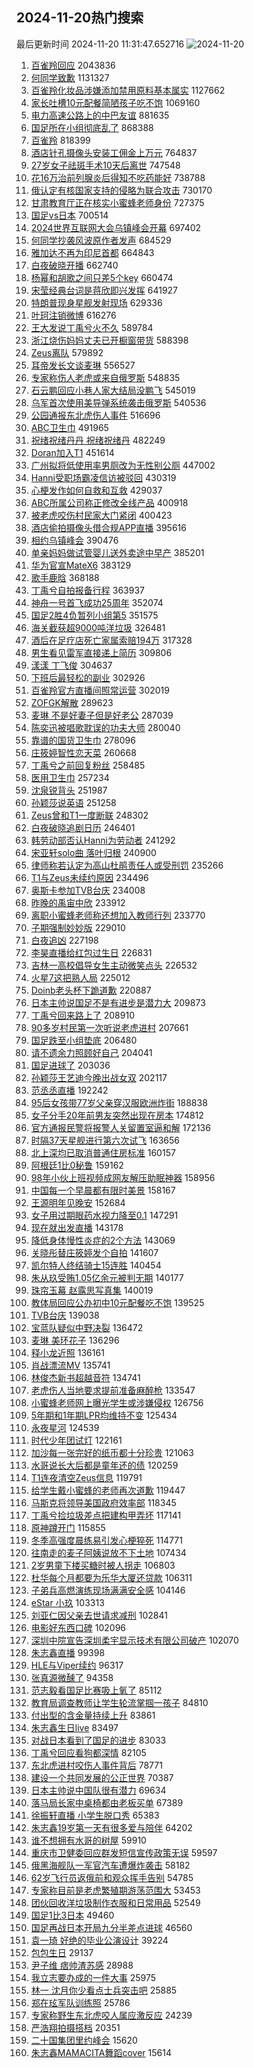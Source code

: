 ## 2024-11-20热门搜索 
最后更新时间 2024-11-20 11:31:47.652716 
![2024-11-20](https://imgs-storage.s3.us-east-005.backblazeb2.com/20241120/2024-11-20.png?versionId=4_z8fbbed132d73df8689c40f13_f10420be3087b31fd_d20241120_m033147_c005_v0501018_t0022_u01732073507610) 
1. [百雀羚回应](https://s.weibo.com/weibo?q=%23%E7%99%BE%E9%9B%80%E7%BE%9A%E5%9B%9E%E5%BA%94%23&t=31&band_rank=1&Refer=top) 2043836
1. [何同学致歉](https://s.weibo.com/weibo?q=%23%E4%BD%95%E5%90%8C%E5%AD%A6%E8%87%B4%E6%AD%89%23&t=31&band_rank=1&Refer=top) 1131327
1. [百雀羚化妆品涉嫌添加禁用原料基本属实](https://s.weibo.com/weibo?q=%23%E7%99%BE%E9%9B%80%E7%BE%9A%E5%8C%96%E5%A6%86%E5%93%81%E6%B6%89%E5%AB%8C%E6%B7%BB%E5%8A%A0%E7%A6%81%E7%94%A8%E5%8E%9F%E6%96%99%E5%9F%BA%E6%9C%AC%E5%B1%9E%E5%AE%9E%23&t=31&band_rank=46&Refer=top) 1127662
1. [家长吐槽10元配餐简陋孩子吃不饱](https://s.weibo.com/weibo?q=%23%E5%AE%B6%E9%95%BF%E5%90%90%E6%A7%BD10%E5%85%83%E9%85%8D%E9%A4%90%E7%AE%80%E9%99%8B%E5%AD%A9%E5%AD%90%E5%90%83%E4%B8%8D%E9%A5%B1%23&t=31&band_rank=2&Refer=top) 1069160
1. [电力高速公路上的中巴友谊](https://s.weibo.com/weibo?q=%23%E7%94%B5%E5%8A%9B%E9%AB%98%E9%80%9F%E5%85%AC%E8%B7%AF%E4%B8%8A%E7%9A%84%E4%B8%AD%E5%B7%B4%E5%8F%8B%E8%B0%8A%23&t=31&band_rank=3&Refer=top) 881635
1. [国足所在小组彻底乱了](https://s.weibo.com/weibo?q=%23%E5%9B%BD%E8%B6%B3%E6%89%80%E5%9C%A8%E5%B0%8F%E7%BB%84%E5%BD%BB%E5%BA%95%E4%B9%B1%E4%BA%86%23&t=31&band_rank=34&Refer=top) 868388
1. [百雀羚](https://s.weibo.com/weibo?q=%E7%99%BE%E9%9B%80%E7%BE%9A&t=31&band_rank=2&Refer=top) 818399
1. [酒店针孔摄像头安装工佣金上万元](https://s.weibo.com/weibo?q=%23%E9%85%92%E5%BA%97%E9%92%88%E5%AD%94%E6%91%84%E5%83%8F%E5%A4%B4%E5%AE%89%E8%A3%85%E5%B7%A5%E4%BD%A3%E9%87%91%E4%B8%8A%E4%B8%87%E5%85%83%23&t=31&band_rank=9&Refer=top) 764837
1. [27岁女子祛斑手术10天后离世](https://s.weibo.com/weibo?q=%2327%E5%B2%81%E5%A5%B3%E5%AD%90%E7%A5%9B%E6%96%91%E6%89%8B%E6%9C%AF10%E5%A4%A9%E5%90%8E%E7%A6%BB%E4%B8%96%23&t=31&band_rank=4&Refer=top) 747548
1. [花16万治前列腺炎后得知不吃药能好](https://s.weibo.com/weibo?q=%23%E8%8A%B116%E4%B8%87%E6%B2%BB%E5%89%8D%E5%88%97%E8%85%BA%E7%82%8E%E5%90%8E%E5%BE%97%E7%9F%A5%E4%B8%8D%E5%90%83%E8%8D%AF%E8%83%BD%E5%A5%BD%23&t=31&band_rank=4&Refer=top) 738788
1. [俄认定有核国家支持的侵略为联合攻击](https://s.weibo.com/weibo?q=%23%E4%BF%84%E8%AE%A4%E5%AE%9A%E6%9C%89%E6%A0%B8%E5%9B%BD%E5%AE%B6%E6%94%AF%E6%8C%81%E7%9A%84%E4%BE%B5%E7%95%A5%E4%B8%BA%E8%81%94%E5%90%88%E6%94%BB%E5%87%BB%23&t=31&band_rank=5&Refer=top) 730170
1. [甘肃教育厅正在核实小蜜蜂老师身份](https://s.weibo.com/weibo?q=%23%E7%94%98%E8%82%83%E6%95%99%E8%82%B2%E5%8E%85%E6%AD%A3%E5%9C%A8%E6%A0%B8%E5%AE%9E%E5%B0%8F%E8%9C%9C%E8%9C%82%E8%80%81%E5%B8%88%E8%BA%AB%E4%BB%BD%23&t=31&band_rank=6&Refer=top) 727375
1. [国足vs日本](https://s.weibo.com/weibo?q=%23%E5%9B%BD%E8%B6%B3vs%E6%97%A5%E6%9C%AC%23&t=31&band_rank=5&Refer=top) 700514
1. [2024世界互联网大会乌镇峰会开幕](https://s.weibo.com/weibo?q=%232024%E4%B8%96%E7%95%8C%E4%BA%92%E8%81%94%E7%BD%91%E5%A4%A7%E4%BC%9A%E4%B9%8C%E9%95%87%E5%B3%B0%E4%BC%9A%E5%BC%80%E5%B9%95%23&t=31&band_rank=3&Refer=top) 697402
1. [何同学抄袭风波原作者发声](https://s.weibo.com/weibo?q=%23%E4%BD%95%E5%90%8C%E5%AD%A6%E6%8A%84%E8%A2%AD%E9%A3%8E%E6%B3%A2%E5%8E%9F%E4%BD%9C%E8%80%85%E5%8F%91%E5%A3%B0%23&t=31&band_rank=18&Refer=top) 684529
1. [雅加达不再为印尼首都](https://s.weibo.com/weibo?q=%23%E9%9B%85%E5%8A%A0%E8%BE%BE%E4%B8%8D%E5%86%8D%E4%B8%BA%E5%8D%B0%E5%B0%BC%E9%A6%96%E9%83%BD%23&t=31&band_rank=7&Refer=top) 664843
1. [白夜破晓开播](https://s.weibo.com/weibo?q=%23%E7%99%BD%E5%A4%9C%E7%A0%B4%E6%99%93%E5%BC%80%E6%92%AD%23&t=31&band_rank=8&Refer=top) 662740
1. [杨幂和胡歌之间只差5个key](https://s.weibo.com/weibo?q=%23%E6%9D%A8%E5%B9%82%E5%92%8C%E8%83%A1%E6%AD%8C%E4%B9%8B%E9%97%B4%E5%8F%AA%E5%B7%AE5%E4%B8%AAkey%23&t=31&band_rank=5&Refer=top) 660474
1. [宋莹经典台词是蒋欣即兴发挥](https://s.weibo.com/weibo?q=%23%E5%AE%8B%E8%8E%B9%E7%BB%8F%E5%85%B8%E5%8F%B0%E8%AF%8D%E6%98%AF%E8%92%8B%E6%AC%A3%E5%8D%B3%E5%85%B4%E5%8F%91%E6%8C%A5%23&t=31&band_rank=7&Refer=top) 641927
1. [特朗普现身星舰发射现场](https://s.weibo.com/weibo?q=%23%E7%89%B9%E6%9C%97%E6%99%AE%E7%8E%B0%E8%BA%AB%E6%98%9F%E8%88%B0%E5%8F%91%E5%B0%84%E7%8E%B0%E5%9C%BA%23&t=31&band_rank=10&Refer=top) 629336
1. [叶珂注销微博](https://s.weibo.com/weibo?q=%E5%8F%B6%E7%8F%82%E6%B3%A8%E9%94%80%E5%BE%AE%E5%8D%9A&t=31&band_rank=11&Refer=top) 616276
1. [王大发说丁禹兮火不久](https://s.weibo.com/weibo?q=%23%E7%8E%8B%E5%A4%A7%E5%8F%91%E8%AF%B4%E4%B8%81%E7%A6%B9%E5%85%AE%E7%81%AB%E4%B8%8D%E4%B9%85%23&t=31&band_rank=12&Refer=top) 589784
1. [浙江烧伤妈妈丈夫已开橱窗带货](https://s.weibo.com/weibo?q=%23%E6%B5%99%E6%B1%9F%E7%83%A7%E4%BC%A4%E5%A6%88%E5%A6%88%E4%B8%88%E5%A4%AB%E5%B7%B2%E5%BC%80%E6%A9%B1%E7%AA%97%E5%B8%A6%E8%B4%A7%23&t=31&band_rank=13&Refer=top) 588398
1. [Zeus离队](https://s.weibo.com/weibo?q=Zeus%E7%A6%BB%E9%98%9F&t=31&band_rank=6&Refer=top) 579892
1. [耳帝发长文谈麦琳](https://s.weibo.com/weibo?q=%23%E8%80%B3%E5%B8%9D%E5%8F%91%E9%95%BF%E6%96%87%E8%B0%88%E9%BA%A6%E7%90%B3%23&t=31&band_rank=4&Refer=top) 556527
1. [专家称伤人老虎或来自俄罗斯](https://s.weibo.com/weibo?q=%23%E4%B8%93%E5%AE%B6%E7%A7%B0%E4%BC%A4%E4%BA%BA%E8%80%81%E8%99%8E%E6%88%96%E6%9D%A5%E8%87%AA%E4%BF%84%E7%BD%97%E6%96%AF%23&t=31&band_rank=14&Refer=top) 548835
1. [石云鹏回应小巷人家大结局没鹏飞](https://s.weibo.com/weibo?q=%23%E7%9F%B3%E4%BA%91%E9%B9%8F%E5%9B%9E%E5%BA%94%E5%B0%8F%E5%B7%B7%E4%BA%BA%E5%AE%B6%E5%A4%A7%E7%BB%93%E5%B1%80%E6%B2%A1%E9%B9%8F%E9%A3%9E%23&t=31&band_rank=8&Refer=top) 545019
1. [乌军首次使用美导弹系统袭击俄罗斯](https://s.weibo.com/weibo?q=%23%E4%B9%8C%E5%86%9B%E9%A6%96%E6%AC%A1%E4%BD%BF%E7%94%A8%E7%BE%8E%E5%AF%BC%E5%BC%B9%E7%B3%BB%E7%BB%9F%E8%A2%AD%E5%87%BB%E4%BF%84%E7%BD%97%E6%96%AF%23&t=31&band_rank=9&Refer=top) 540536
1. [公园通报东北虎伤人事件](https://s.weibo.com/weibo?q=%23%E5%85%AC%E5%9B%AD%E9%80%9A%E6%8A%A5%E4%B8%9C%E5%8C%97%E8%99%8E%E4%BC%A4%E4%BA%BA%E4%BA%8B%E4%BB%B6%23&t=31&band_rank=10&Refer=top) 516696
1. [ABC卫生巾](https://s.weibo.com/weibo?q=ABC%E5%8D%AB%E7%94%9F%E5%B7%BE&t=31&band_rank=11&Refer=top) 491965
1. [祝绪祝绪丹丹 祝绪祝绪丹](https://s.weibo.com/weibo?q=%E7%A5%9D%E7%BB%AA%E7%A5%9D%E7%BB%AA%E4%B8%B9%E4%B8%B9%20%E7%A5%9D%E7%BB%AA%E7%A5%9D%E7%BB%AA%E4%B8%B9&t=31&band_rank=12&Refer=top) 482249
1. [Doran加入T1](https://s.weibo.com/weibo?q=%23Doran%E5%8A%A0%E5%85%A5T1%23&t=31&band_rank=13&Refer=top) 451614
1. [广州拟将低使用率男厕改为无性别公厕](https://s.weibo.com/weibo?q=%23%E5%B9%BF%E5%B7%9E%E6%8B%9F%E5%B0%86%E4%BD%8E%E4%BD%BF%E7%94%A8%E7%8E%87%E7%94%B7%E5%8E%95%E6%94%B9%E4%B8%BA%E6%97%A0%E6%80%A7%E5%88%AB%E5%85%AC%E5%8E%95%23&t=31&band_rank=31&Refer=top) 447002
1. [Hanni受职场霸凌信访被驳回](https://s.weibo.com/weibo?q=%23Hanni%E5%8F%97%E8%81%8C%E5%9C%BA%E9%9C%B8%E5%87%8C%E4%BF%A1%E8%AE%BF%E8%A2%AB%E9%A9%B3%E5%9B%9E%23&t=31&band_rank=25&Refer=top) 430319
1. [心梗发作如何自救和互救](https://s.weibo.com/weibo?q=%23%E5%BF%83%E6%A2%97%E5%8F%91%E4%BD%9C%E5%A6%82%E4%BD%95%E8%87%AA%E6%95%91%E5%92%8C%E4%BA%92%E6%95%91%23&t=31&band_rank=27&Refer=top) 429037
1. [ABC所属公司称正修改全线产品](https://s.weibo.com/weibo?q=%23ABC%E6%89%80%E5%B1%9E%E5%85%AC%E5%8F%B8%E7%A7%B0%E6%AD%A3%E4%BF%AE%E6%94%B9%E5%85%A8%E7%BA%BF%E4%BA%A7%E5%93%81%23&t=31&band_rank=4&Refer=top) 400918
1. [被老虎咬伤村民家大门紧闭](https://s.weibo.com/weibo?q=%23%E8%A2%AB%E8%80%81%E8%99%8E%E5%92%AC%E4%BC%A4%E6%9D%91%E6%B0%91%E5%AE%B6%E5%A4%A7%E9%97%A8%E7%B4%A7%E9%97%AD%23&t=31&band_rank=10&Refer=top) 400423
1. [酒店偷拍摄像头借合规APP直播](https://s.weibo.com/weibo?q=%23%E9%85%92%E5%BA%97%E5%81%B7%E6%8B%8D%E6%91%84%E5%83%8F%E5%A4%B4%E5%80%9F%E5%90%88%E8%A7%84APP%E7%9B%B4%E6%92%AD%23&t=31&band_rank=8&Refer=top) 395616
1. [相约乌镇峰会](https://s.weibo.com/weibo?q=%23%E7%9B%B8%E7%BA%A6%E4%B9%8C%E9%95%87%E5%B3%B0%E4%BC%9A%23&t=31&band_rank=9&Refer=top) 390476
1. [单亲妈妈做试管婴儿送外卖途中早产](https://s.weibo.com/weibo?q=%23%E5%8D%95%E4%BA%B2%E5%A6%88%E5%A6%88%E5%81%9A%E8%AF%95%E7%AE%A1%E5%A9%B4%E5%84%BF%E9%80%81%E5%A4%96%E5%8D%96%E9%80%94%E4%B8%AD%E6%97%A9%E4%BA%A7%23&t=31&band_rank=11&Refer=top) 385201
1. [华为官宣MateX6](https://s.weibo.com/weibo?q=%23%E5%8D%8E%E4%B8%BA%E5%AE%98%E5%AE%A3MateX6%23&t=31&band_rank=38&Refer=top) 383129
1. [歌手鹿晗](https://s.weibo.com/weibo?q=%23%E6%AD%8C%E6%89%8B%E9%B9%BF%E6%99%97%23&t=31&band_rank=14&Refer=top) 368188
1. [丁禹兮自拍报备行程](https://s.weibo.com/weibo?q=%23%E4%B8%81%E7%A6%B9%E5%85%AE%E8%87%AA%E6%8B%8D%E6%8A%A5%E5%A4%87%E8%A1%8C%E7%A8%8B%23&t=31&band_rank=15&Refer=top) 363937
1. [神舟一号首飞成功25周年](https://s.weibo.com/weibo?q=%23%E7%A5%9E%E8%88%9F%E4%B8%80%E5%8F%B7%E9%A6%96%E9%A3%9E%E6%88%90%E5%8A%9F25%E5%91%A8%E5%B9%B4%23&t=31&band_rank=17&Refer=top) 352074
1. [国足2胜4负暂列小组第5](https://s.weibo.com/weibo?q=%23%E5%9B%BD%E8%B6%B32%E8%83%9C4%E8%B4%9F%E6%9A%82%E5%88%97%E5%B0%8F%E7%BB%84%E7%AC%AC5%23&t=31&band_rank=16&Refer=top) 351575
1. [海关截获超9000吨洋垃圾](https://s.weibo.com/weibo?q=%23%E6%B5%B7%E5%85%B3%E6%88%AA%E8%8E%B7%E8%B6%859000%E5%90%A8%E6%B4%8B%E5%9E%83%E5%9C%BE%23&t=31&band_rank=10&Refer=top) 326481
1. [酒后在足疗店死亡家属索赔194万](https://s.weibo.com/weibo?q=%23%E9%85%92%E5%90%8E%E5%9C%A8%E8%B6%B3%E7%96%97%E5%BA%97%E6%AD%BB%E4%BA%A1%E5%AE%B6%E5%B1%9E%E7%B4%A2%E8%B5%94194%E4%B8%87%23&t=31&band_rank=17&Refer=top) 317328
1. [男生看见雷军直接递上简历](https://s.weibo.com/weibo?q=%23%E7%94%B7%E7%94%9F%E7%9C%8B%E8%A7%81%E9%9B%B7%E5%86%9B%E7%9B%B4%E6%8E%A5%E9%80%92%E4%B8%8A%E7%AE%80%E5%8E%86%23&t=31&band_rank=21&Refer=top) 309806
1. [漾漾 丁飞俊](https://s.weibo.com/weibo?q=%E6%BC%BE%E6%BC%BE%20%E4%B8%81%E9%A3%9E%E4%BF%8A&t=31&band_rank=22&Refer=top) 304637
1. [下班后最轻松的副业](https://s.weibo.com/weibo?q=%E4%B8%8B%E7%8F%AD%E5%90%8E%E6%9C%80%E8%BD%BB%E6%9D%BE%E7%9A%84%E5%89%AF%E4%B8%9A&t=31&band_rank=23&Refer=top) 302926
1. [百雀羚官方直播间照常运营](https://s.weibo.com/weibo?q=%23%E7%99%BE%E9%9B%80%E7%BE%9A%E5%AE%98%E6%96%B9%E7%9B%B4%E6%92%AD%E9%97%B4%E7%85%A7%E5%B8%B8%E8%BF%90%E8%90%A5%23&t=31&band_rank=15&Refer=top) 302019
1. [ZOFGK解散](https://s.weibo.com/weibo?q=%23ZOFGK%E8%A7%A3%E6%95%A3%23&t=31&band_rank=18&Refer=top) 289623
1. [麦琳 不是好妻子但是好老公](https://s.weibo.com/weibo?q=%E9%BA%A6%E7%90%B3%20%E4%B8%8D%E6%98%AF%E5%A5%BD%E5%A6%BB%E5%AD%90%E4%BD%86%E6%98%AF%E5%A5%BD%E8%80%81%E5%85%AC&t=31&band_rank=19&Refer=top) 287039
1. [陈奕迅被唱歌耽误的功夫大师](https://s.weibo.com/weibo?q=%E9%99%88%E5%A5%95%E8%BF%85%E8%A2%AB%E5%94%B1%E6%AD%8C%E8%80%BD%E8%AF%AF%E7%9A%84%E5%8A%9F%E5%A4%AB%E5%A4%A7%E5%B8%88&t=31&band_rank=20&Refer=top) 280040
1. [靠谱的国货卫生巾](https://s.weibo.com/weibo?q=%E9%9D%A0%E8%B0%B1%E7%9A%84%E5%9B%BD%E8%B4%A7%E5%8D%AB%E7%94%9F%E5%B7%BE&t=31&band_rank=21&Refer=top) 278096
1. [庄筱婷智性恋天菜](https://s.weibo.com/weibo?q=%23%E5%BA%84%E7%AD%B1%E5%A9%B7%E6%99%BA%E6%80%A7%E6%81%8B%E5%A4%A9%E8%8F%9C%23&t=31&band_rank=19&Refer=top) 260668
1. [丁禹兮之前回复粉丝](https://s.weibo.com/weibo?q=%23%E4%B8%81%E7%A6%B9%E5%85%AE%E4%B9%8B%E5%89%8D%E5%9B%9E%E5%A4%8D%E7%B2%89%E4%B8%9D%23&t=31&band_rank=20&Refer=top) 258485
1. [医用卫生巾](https://s.weibo.com/weibo?q=%E5%8C%BB%E7%94%A8%E5%8D%AB%E7%94%9F%E5%B7%BE&t=31&band_rank=22&Refer=top) 257234
1. [沈泉锐背头](https://s.weibo.com/weibo?q=%23%E6%B2%88%E6%B3%89%E9%94%90%E8%83%8C%E5%A4%B4%23&t=31&band_rank=19&Refer=top) 251987
1. [孙颖莎说英语](https://s.weibo.com/weibo?q=%E5%AD%99%E9%A2%96%E8%8E%8E%E8%AF%B4%E8%8B%B1%E8%AF%AD&t=31&band_rank=20&Refer=top) 251258
1. [Zeus曾和T1一度断联](https://s.weibo.com/weibo?q=%23Zeus%E6%9B%BE%E5%92%8CT1%E4%B8%80%E5%BA%A6%E6%96%AD%E8%81%94%23&t=31&band_rank=25&Refer=top) 248302
1. [白夜破晓追剧日历](https://s.weibo.com/weibo?q=%23%E7%99%BD%E5%A4%9C%E7%A0%B4%E6%99%93%E8%BF%BD%E5%89%A7%E6%97%A5%E5%8E%86%23&t=31&band_rank=27&Refer=top) 246401
1. [韩劳动部否认Hanni为劳动者](https://s.weibo.com/weibo?q=%23%E9%9F%A9%E5%8A%B3%E5%8A%A8%E9%83%A8%E5%90%A6%E8%AE%A4Hanni%E4%B8%BA%E5%8A%B3%E5%8A%A8%E8%80%85%23&t=31&band_rank=29&Refer=top) 241292
1. [宋亚轩solo曲 落叶归根](https://s.weibo.com/weibo?q=%E5%AE%8B%E4%BA%9A%E8%BD%A9solo%E6%9B%B2%20%E8%90%BD%E5%8F%B6%E5%BD%92%E6%A0%B9&t=31&band_rank=30&Refer=top) 240900
1. [律师称若认定为高山杜鹃责任人或受刑罚](https://s.weibo.com/weibo?q=%23%E5%BE%8B%E5%B8%88%E7%A7%B0%E8%8B%A5%E8%AE%A4%E5%AE%9A%E4%B8%BA%E9%AB%98%E5%B1%B1%E6%9D%9C%E9%B9%83%E8%B4%A3%E4%BB%BB%E4%BA%BA%E6%88%96%E5%8F%97%E5%88%91%E7%BD%9A%23&t=31&band_rank=10&Refer=top) 235266
1. [T1与Zeus未续约原因](https://s.weibo.com/weibo?q=%23T1%E4%B8%8EZeus%E6%9C%AA%E7%BB%AD%E7%BA%A6%E5%8E%9F%E5%9B%A0%23&t=31&band_rank=28&Refer=top) 234496
1. [奥斯卡参加TVB台庆](https://s.weibo.com/weibo?q=%23%E5%A5%A5%E6%96%AF%E5%8D%A1%E5%8F%82%E5%8A%A0TVB%E5%8F%B0%E5%BA%86%23&t=31&band_rank=9&Refer=top) 234008
1. [昨晚的禹宙中欣](https://s.weibo.com/weibo?q=%23%E6%98%A8%E6%99%9A%E7%9A%84%E7%A6%B9%E5%AE%99%E4%B8%AD%E6%AC%A3%23&t=31&band_rank=26&Refer=top) 233912
1. [离职小蜜蜂老师称还想加入教师行列](https://s.weibo.com/weibo?q=%23%E7%A6%BB%E8%81%8C%E5%B0%8F%E8%9C%9C%E8%9C%82%E8%80%81%E5%B8%88%E7%A7%B0%E8%BF%98%E6%83%B3%E5%8A%A0%E5%85%A5%E6%95%99%E5%B8%88%E8%A1%8C%E5%88%97%23&t=31&band_rank=32&Refer=top) 233770
1. [子期强制妙妙版](https://s.weibo.com/weibo?q=%23%E5%AD%90%E6%9C%9F%E5%BC%BA%E5%88%B6%E5%A6%99%E5%A6%99%E7%89%88%23&t=31&band_rank=29&Refer=top) 229010
1. [白夜追凶](https://s.weibo.com/weibo?q=%E7%99%BD%E5%A4%9C%E8%BF%BD%E5%87%B6&t=31&band_rank=30&Refer=top) 227198
1. [李昊直播给红包过生日](https://s.weibo.com/weibo?q=%23%E6%9D%8E%E6%98%8A%E7%9B%B4%E6%92%AD%E7%BB%99%E7%BA%A2%E5%8C%85%E8%BF%87%E7%94%9F%E6%97%A5%23&t=31&band_rank=31&Refer=top) 226831
1. [吉林一高校倡导女生主动微笑点头](https://s.weibo.com/weibo?q=%23%E5%90%89%E6%9E%97%E4%B8%80%E9%AB%98%E6%A0%A1%E5%80%A1%E5%AF%BC%E5%A5%B3%E7%94%9F%E4%B8%BB%E5%8A%A8%E5%BE%AE%E7%AC%91%E7%82%B9%E5%A4%B4%23&t=31&band_rank=32&Refer=top) 226532
1. [火星7这把熟人局](https://s.weibo.com/weibo?q=%23%E7%81%AB%E6%98%9F7%E8%BF%99%E6%8A%8A%E7%86%9F%E4%BA%BA%E5%B1%80%23&t=31&band_rank=28&Refer=top) 225012
1. [Doinb老头杯下跪道歉](https://s.weibo.com/weibo?q=%23Doinb%E8%80%81%E5%A4%B4%E6%9D%AF%E4%B8%8B%E8%B7%AA%E9%81%93%E6%AD%89%23&t=31&band_rank=31&Refer=top) 220887
1. [日本主帅说国足不是有进步是潜力大](https://s.weibo.com/weibo?q=%23%E6%97%A5%E6%9C%AC%E4%B8%BB%E5%B8%85%E8%AF%B4%E5%9B%BD%E8%B6%B3%E4%B8%8D%E6%98%AF%E6%9C%89%E8%BF%9B%E6%AD%A5%E6%98%AF%E6%BD%9C%E5%8A%9B%E5%A4%A7%23&t=31&band_rank=36&Refer=top) 209873
1. [丁禹兮回来路上了](https://s.weibo.com/weibo?q=%23%E4%B8%81%E7%A6%B9%E5%85%AE%E5%9B%9E%E6%9D%A5%E8%B7%AF%E4%B8%8A%E4%BA%86%23&t=31&band_rank=23&Refer=top) 208910
1. [90多岁村民第一次听说老虎进村](https://s.weibo.com/weibo?q=%2390%E5%A4%9A%E5%B2%81%E6%9D%91%E6%B0%91%E7%AC%AC%E4%B8%80%E6%AC%A1%E5%90%AC%E8%AF%B4%E8%80%81%E8%99%8E%E8%BF%9B%E6%9D%91%23&t=31&band_rank=37&Refer=top) 207661
1. [国足跌至小组垫底](https://s.weibo.com/weibo?q=%23%E5%9B%BD%E8%B6%B3%E8%B7%8C%E8%87%B3%E5%B0%8F%E7%BB%84%E5%9E%AB%E5%BA%95%23&t=31&band_rank=33&Refer=top) 206480
1. [请不遗余力照顾好自己](https://s.weibo.com/weibo?q=%23%E8%AF%B7%E4%B8%8D%E9%81%97%E4%BD%99%E5%8A%9B%E7%85%A7%E9%A1%BE%E5%A5%BD%E8%87%AA%E5%B7%B1%23&t=31&band_rank=31&Refer=top) 204041
1. [国足进球了](https://s.weibo.com/weibo?q=%E5%9B%BD%E8%B6%B3%E8%BF%9B%E7%90%83%E4%BA%86&t=31&band_rank=24&Refer=top) 203036
1. [孙颖莎王艺迪今晚出战女双](https://s.weibo.com/weibo?q=%23%E5%AD%99%E9%A2%96%E8%8E%8E%E7%8E%8B%E8%89%BA%E8%BF%AA%E4%BB%8A%E6%99%9A%E5%87%BA%E6%88%98%E5%A5%B3%E5%8F%8C%23&t=31&band_rank=37&Refer=top) 202117
1. [范丞丞直播](https://s.weibo.com/weibo?q=%E8%8C%83%E4%B8%9E%E4%B8%9E%E7%9B%B4%E6%92%AD&t=31&band_rank=34&Refer=top) 192242
1. [95后女孩带77岁父亲穿汉服欧洲炸街](https://s.weibo.com/weibo?q=%2395%E5%90%8E%E5%A5%B3%E5%AD%A9%E5%B8%A677%E5%B2%81%E7%88%B6%E4%BA%B2%E7%A9%BF%E6%B1%89%E6%9C%8D%E6%AC%A7%E6%B4%B2%E7%82%B8%E8%A1%97%23&t=31&band_rank=38&Refer=top) 188838
1. [女子分手20年前男友突然出现在房本](https://s.weibo.com/weibo?q=%23%E5%A5%B3%E5%AD%90%E5%88%86%E6%89%8B20%E5%B9%B4%E5%89%8D%E7%94%B7%E5%8F%8B%E7%AA%81%E7%84%B6%E5%87%BA%E7%8E%B0%E5%9C%A8%E6%88%BF%E6%9C%AC%23&t=31&band_rank=37&Refer=top) 174812
1. [官方通报民警将报警人关留置室逼和解](https://s.weibo.com/weibo?q=%23%E5%AE%98%E6%96%B9%E9%80%9A%E6%8A%A5%E6%B0%91%E8%AD%A6%E5%B0%86%E6%8A%A5%E8%AD%A6%E4%BA%BA%E5%85%B3%E7%95%99%E7%BD%AE%E5%AE%A4%E9%80%BC%E5%92%8C%E8%A7%A3%23&t=31&band_rank=40&Refer=top) 172136
1. [时隔37天星舰进行第六次试飞](https://s.weibo.com/weibo?q=%23%E6%97%B6%E9%9A%9437%E5%A4%A9%E6%98%9F%E8%88%B0%E8%BF%9B%E8%A1%8C%E7%AC%AC%E5%85%AD%E6%AC%A1%E8%AF%95%E9%A3%9E%23&t=31&band_rank=15&Refer=top) 163656
1. [北上深均已取消普通住房标准](https://s.weibo.com/weibo?q=%23%E5%8C%97%E4%B8%8A%E6%B7%B1%E5%9D%87%E5%B7%B2%E5%8F%96%E6%B6%88%E6%99%AE%E9%80%9A%E4%BD%8F%E6%88%BF%E6%A0%87%E5%87%86%23&t=31&band_rank=25&Refer=top) 160157
1. [阿根廷1比0秘鲁](https://s.weibo.com/weibo?q=%23%E9%98%BF%E6%A0%B9%E5%BB%B71%E6%AF%940%E7%A7%98%E9%B2%81%23&t=31&band_rank=40&Refer=top) 159162
1. [98年小伙上班视频成网友解压助眠神器](https://s.weibo.com/weibo?q=%2398%E5%B9%B4%E5%B0%8F%E4%BC%99%E4%B8%8A%E7%8F%AD%E8%A7%86%E9%A2%91%E6%88%90%E7%BD%91%E5%8F%8B%E8%A7%A3%E5%8E%8B%E5%8A%A9%E7%9C%A0%E7%A5%9E%E5%99%A8%23&t=31&band_rank=41&Refer=top) 158956
1. [中国每一个早晨都有限时美景](https://s.weibo.com/weibo?q=%23%E4%B8%AD%E5%9B%BD%E6%AF%8F%E4%B8%80%E4%B8%AA%E6%97%A9%E6%99%A8%E9%83%BD%E6%9C%89%E9%99%90%E6%97%B6%E7%BE%8E%E6%99%AF%23&t=31&band_rank=40&Refer=top) 158167
1. [王源明年见晚安](https://s.weibo.com/weibo?q=%23%E7%8E%8B%E6%BA%90%E6%98%8E%E5%B9%B4%E8%A7%81%E6%99%9A%E5%AE%89%23&t=31&band_rank=20&Refer=top) 152684
1. [女子用过期眼药水视力降至0.1](https://s.weibo.com/weibo?q=%23%E5%A5%B3%E5%AD%90%E7%94%A8%E8%BF%87%E6%9C%9F%E7%9C%BC%E8%8D%AF%E6%B0%B4%E8%A7%86%E5%8A%9B%E9%99%8D%E8%87%B30.1%23&t=31&band_rank=35&Refer=top) 147291
1. [现在就出发直播](https://s.weibo.com/weibo?q=%E7%8E%B0%E5%9C%A8%E5%B0%B1%E5%87%BA%E5%8F%91%E7%9B%B4%E6%92%AD&t=31&band_rank=26&Refer=top) 143178
1. [降低身体慢性炎症的2个方法](https://s.weibo.com/weibo?q=%23%E9%99%8D%E4%BD%8E%E8%BA%AB%E4%BD%93%E6%85%A2%E6%80%A7%E7%82%8E%E7%97%87%E7%9A%842%E4%B8%AA%E6%96%B9%E6%B3%95%23&t=31&band_rank=27&Refer=top) 143069
1. [关晓彤替庄筱婷发个自拍](https://s.weibo.com/weibo?q=%23%E5%85%B3%E6%99%93%E5%BD%A4%E6%9B%BF%E5%BA%84%E7%AD%B1%E5%A9%B7%E5%8F%91%E4%B8%AA%E8%87%AA%E6%8B%8D%23&t=31&band_rank=28&Refer=top) 141607
1. [凯尔特人终结骑士15连胜](https://s.weibo.com/weibo?q=%23%E5%87%AF%E5%B0%94%E7%89%B9%E4%BA%BA%E7%BB%88%E7%BB%93%E9%AA%91%E5%A3%AB15%E8%BF%9E%E8%83%9C%23&t=31&band_rank=44&Refer=top) 140454
1. [朱从玖受贿1.05亿余元被判无期](https://s.weibo.com/weibo?q=%23%E6%9C%B1%E4%BB%8E%E7%8E%96%E5%8F%97%E8%B4%BF1.05%E4%BA%BF%E4%BD%99%E5%85%83%E8%A2%AB%E5%88%A4%E6%97%A0%E6%9C%9F%23&t=31&band_rank=5&Refer=top) 140177
1. [珠帘玉幕 赵露思写真集](https://s.weibo.com/weibo?q=%E7%8F%A0%E5%B8%98%E7%8E%89%E5%B9%95%20%E8%B5%B5%E9%9C%B2%E6%80%9D%E5%86%99%E7%9C%9F%E9%9B%86&t=31&band_rank=29&Refer=top) 140019
1. [教体局回应公办初中10元配餐吃不饱](https://s.weibo.com/weibo?q=%23%E6%95%99%E4%BD%93%E5%B1%80%E5%9B%9E%E5%BA%94%E5%85%AC%E5%8A%9E%E5%88%9D%E4%B8%AD10%E5%85%83%E9%85%8D%E9%A4%90%E5%90%83%E4%B8%8D%E9%A5%B1%23&t=31&band_rank=42&Refer=top) 139525
1. [TVB台庆](https://s.weibo.com/weibo?q=TVB%E5%8F%B0%E5%BA%86&t=31&band_rank=30&Refer=top) 139038
1. [宝蓝队疑似中野决裂](https://s.weibo.com/weibo?q=%23%E5%AE%9D%E8%93%9D%E9%98%9F%E7%96%91%E4%BC%BC%E4%B8%AD%E9%87%8E%E5%86%B3%E8%A3%82%23&t=31&band_rank=42&Refer=top) 136472
1. [麦琳 美环花子](https://s.weibo.com/weibo?q=%E9%BA%A6%E7%90%B3%20%E7%BE%8E%E7%8E%AF%E8%8A%B1%E5%AD%90&t=31&band_rank=32&Refer=top) 136296
1. [释小龙近照](https://s.weibo.com/weibo?q=%23%E9%87%8A%E5%B0%8F%E9%BE%99%E8%BF%91%E7%85%A7%23&t=31&band_rank=33&Refer=top) 136161
1. [肖战漂流MV](https://s.weibo.com/weibo?q=%23%E8%82%96%E6%88%98%E6%BC%82%E6%B5%81MV%23&t=31&band_rank=43&Refer=top) 135741
1. [林俊杰新书超越音符](https://s.weibo.com/weibo?q=%23%E6%9E%97%E4%BF%8A%E6%9D%B0%E6%96%B0%E4%B9%A6%E8%B6%85%E8%B6%8A%E9%9F%B3%E7%AC%A6%23&t=31&band_rank=44&Refer=top) 134741
1. [老虎伤人当地要求提前准备麻醉枪](https://s.weibo.com/weibo?q=%23%E8%80%81%E8%99%8E%E4%BC%A4%E4%BA%BA%E5%BD%93%E5%9C%B0%E8%A6%81%E6%B1%82%E6%8F%90%E5%89%8D%E5%87%86%E5%A4%87%E9%BA%BB%E9%86%89%E6%9E%AA%23&t=31&band_rank=43&Refer=top) 133547
1. [小蜜蜂老师网上曝光学生或涉嫌侵权](https://s.weibo.com/weibo?q=%23%E5%B0%8F%E8%9C%9C%E8%9C%82%E8%80%81%E5%B8%88%E7%BD%91%E4%B8%8A%E6%9B%9D%E5%85%89%E5%AD%A6%E7%94%9F%E6%88%96%E6%B6%89%E5%AB%8C%E4%BE%B5%E6%9D%83%23&t=31&band_rank=45&Refer=top) 126756
1. [5年期和1年期LPR均维持不变](https://s.weibo.com/weibo?q=%235%E5%B9%B4%E6%9C%9F%E5%92%8C1%E5%B9%B4%E6%9C%9FLPR%E5%9D%87%E7%BB%B4%E6%8C%81%E4%B8%8D%E5%8F%98%23&t=31&band_rank=46&Refer=top) 125434
1. [永夜星河](https://s.weibo.com/weibo?q=%E6%B0%B8%E5%A4%9C%E6%98%9F%E6%B2%B3&t=31&band_rank=46&Refer=top) 124539
1. [时代少年团试灯](https://s.weibo.com/weibo?q=%23%E6%97%B6%E4%BB%A3%E5%B0%91%E5%B9%B4%E5%9B%A2%E8%AF%95%E7%81%AF%23&t=31&band_rank=47&Refer=top) 122161
1. [加沙每一张完好的纸币都十分珍贵](https://s.weibo.com/weibo?q=%23%E5%8A%A0%E6%B2%99%E6%AF%8F%E4%B8%80%E5%BC%A0%E5%AE%8C%E5%A5%BD%E7%9A%84%E7%BA%B8%E5%B8%81%E9%83%BD%E5%8D%81%E5%88%86%E7%8F%8D%E8%B4%B5%23&t=31&band_rank=48&Refer=top) 121063
1. [水哥说长大后都是童年还的债](https://s.weibo.com/weibo?q=%23%E6%B0%B4%E5%93%A5%E8%AF%B4%E9%95%BF%E5%A4%A7%E5%90%8E%E9%83%BD%E6%98%AF%E7%AB%A5%E5%B9%B4%E8%BF%98%E7%9A%84%E5%80%BA%23&t=31&band_rank=20&Refer=top) 120259
1. [T1连夜清空Zeus信息](https://s.weibo.com/weibo?q=%23T1%E8%BF%9E%E5%A4%9C%E6%B8%85%E7%A9%BAZeus%E4%BF%A1%E6%81%AF%23&t=31&band_rank=46&Refer=top) 119791
1. [给学生戴小蜜蜂的老师再次道歉](https://s.weibo.com/weibo?q=%23%E7%BB%99%E5%AD%A6%E7%94%9F%E6%88%B4%E5%B0%8F%E8%9C%9C%E8%9C%82%E7%9A%84%E8%80%81%E5%B8%88%E5%86%8D%E6%AC%A1%E9%81%93%E6%AD%89%23&t=31&band_rank=47&Refer=top) 119447
1. [马斯克将领导美国政府效率部](https://s.weibo.com/weibo?q=%23%E9%A9%AC%E6%96%AF%E5%85%8B%E5%B0%86%E9%A2%86%E5%AF%BC%E7%BE%8E%E5%9B%BD%E6%94%BF%E5%BA%9C%E6%95%88%E7%8E%87%E9%83%A8%23&t=31&band_rank=21&Refer=top) 118345
1. [丁禹兮捡垃圾差点把建构甲弄坏](https://s.weibo.com/weibo?q=%E4%B8%81%E7%A6%B9%E5%85%AE%E6%8D%A1%E5%9E%83%E5%9C%BE%E5%B7%AE%E7%82%B9%E6%8A%8A%E5%BB%BA%E6%9E%84%E7%94%B2%E5%BC%84%E5%9D%8F&t=31&band_rank=14&Refer=top) 117141
1. [原神蹲开门](https://s.weibo.com/weibo?q=%E5%8E%9F%E7%A5%9E%E8%B9%B2%E5%BC%80%E9%97%A8&t=31&band_rank=49&Refer=top) 115855
1. [冬季高强度晨练易引发心梗猝死](https://s.weibo.com/weibo?q=%23%E5%86%AC%E5%AD%A3%E9%AB%98%E5%BC%BA%E5%BA%A6%E6%99%A8%E7%BB%83%E6%98%93%E5%BC%95%E5%8F%91%E5%BF%83%E6%A2%97%E7%8C%9D%E6%AD%BB%23&t=31&band_rank=50&Refer=top) 114771
1. [往南走的麦子阿姨说放不下土地](https://s.weibo.com/weibo?q=%23%E5%BE%80%E5%8D%97%E8%B5%B0%E7%9A%84%E9%BA%A6%E5%AD%90%E9%98%BF%E5%A7%A8%E8%AF%B4%E6%94%BE%E4%B8%8D%E4%B8%8B%E5%9C%9F%E5%9C%B0%23&t=31&band_rank=36&Refer=top) 107434
1. [2岁男童下楼买糖时被人拐走](https://s.weibo.com/weibo?q=%232%E5%B2%81%E7%94%B7%E7%AB%A5%E4%B8%8B%E6%A5%BC%E4%B9%B0%E7%B3%96%E6%97%B6%E8%A2%AB%E4%BA%BA%E6%8B%90%E8%B5%B0%23&t=31&band_rank=37&Refer=top) 106803
1. [杜华每个月都要为乐华大厦还贷款](https://s.weibo.com/weibo?q=%23%E6%9D%9C%E5%8D%8E%E6%AF%8F%E4%B8%AA%E6%9C%88%E9%83%BD%E8%A6%81%E4%B8%BA%E4%B9%90%E5%8D%8E%E5%A4%A7%E5%8E%A6%E8%BF%98%E8%B4%B7%E6%AC%BE%23&t=31&band_rank=46&Refer=top) 106311
1. [子弟兵高燃演练现场满满安全感](https://s.weibo.com/weibo?q=%23%E5%AD%90%E5%BC%9F%E5%85%B5%E9%AB%98%E7%87%83%E6%BC%94%E7%BB%83%E7%8E%B0%E5%9C%BA%E6%BB%A1%E6%BB%A1%E5%AE%89%E5%85%A8%E6%84%9F%23&t=31&band_rank=50&Refer=top) 104146
1. [eStar 小玖](https://s.weibo.com/weibo?q=eStar%20%E5%B0%8F%E7%8E%96&t=31&band_rank=38&Refer=top) 103313
1. [刘亚仁因父亲去世请求减刑](https://s.weibo.com/weibo?q=%23%E5%88%98%E4%BA%9A%E4%BB%81%E5%9B%A0%E7%88%B6%E4%BA%B2%E5%8E%BB%E4%B8%96%E8%AF%B7%E6%B1%82%E5%87%8F%E5%88%91%23&t=31&band_rank=39&Refer=top) 102841
1. [电影好东西口碑](https://s.weibo.com/weibo?q=%23%E7%94%B5%E5%BD%B1%E5%A5%BD%E4%B8%9C%E8%A5%BF%E5%8F%A3%E7%A2%91%23&t=31&band_rank=41&Refer=top) 102096
1. [深圳中院宣告深圳柔宇显示技术有限公司破产](https://s.weibo.com/weibo?q=%23%E6%B7%B1%E5%9C%B3%E4%B8%AD%E9%99%A2%E5%AE%A3%E5%91%8A%E6%B7%B1%E5%9C%B3%E6%9F%94%E5%AE%87%E6%98%BE%E7%A4%BA%E6%8A%80%E6%9C%AF%E6%9C%89%E9%99%90%E5%85%AC%E5%8F%B8%E7%A0%B4%E4%BA%A7%23&t=31&band_rank=42&Refer=top) 102070
1. [朱志鑫直播](https://s.weibo.com/weibo?q=%E6%9C%B1%E5%BF%97%E9%91%AB%E7%9B%B4%E6%92%AD&t=31&band_rank=43&Refer=top) 99398
1. [HLE与Viper续约](https://s.weibo.com/weibo?q=HLE%E4%B8%8EViper%E7%BB%AD%E7%BA%A6&t=31&band_rank=44&Refer=top) 96317
1. [张真源微醺了](https://s.weibo.com/weibo?q=%23%E5%BC%A0%E7%9C%9F%E6%BA%90%E5%BE%AE%E9%86%BA%E4%BA%86%23&t=31&band_rank=45&Refer=top) 94358
1. [范志毅看国足比赛吸上氧了](https://s.weibo.com/weibo?q=%23%E8%8C%83%E5%BF%97%E6%AF%85%E7%9C%8B%E5%9B%BD%E8%B6%B3%E6%AF%94%E8%B5%9B%E5%90%B8%E4%B8%8A%E6%B0%A7%E4%BA%86%23&t=31&band_rank=47&Refer=top) 85112
1. [教育局调查教师让学生轮流掌掴一孩子](https://s.weibo.com/weibo?q=%23%E6%95%99%E8%82%B2%E5%B1%80%E8%B0%83%E6%9F%A5%E6%95%99%E5%B8%88%E8%AE%A9%E5%AD%A6%E7%94%9F%E8%BD%AE%E6%B5%81%E6%8E%8C%E6%8E%B4%E4%B8%80%E5%AD%A9%E5%AD%90%23&t=31&band_rank=48&Refer=top) 84810
1. [付出型的含金量持续上升](https://s.weibo.com/weibo?q=%23%E4%BB%98%E5%87%BA%E5%9E%8B%E7%9A%84%E5%90%AB%E9%87%91%E9%87%8F%E6%8C%81%E7%BB%AD%E4%B8%8A%E5%8D%87%23&t=31&band_rank=50&Refer=top) 83861
1. [朱志鑫生日live](https://s.weibo.com/weibo?q=%23%E6%9C%B1%E5%BF%97%E9%91%AB%E7%94%9F%E6%97%A5live%23&t=31&band_rank=49&Refer=top) 83497
1. [对战日本看到了国足的进步](https://s.weibo.com/weibo?q=%23%E5%AF%B9%E6%88%98%E6%97%A5%E6%9C%AC%E7%9C%8B%E5%88%B0%E4%BA%86%E5%9B%BD%E8%B6%B3%E7%9A%84%E8%BF%9B%E6%AD%A5%23&t=31&band_rank=30&Refer=top) 83033
1. [丁禹兮回应看狗都深情](https://s.weibo.com/weibo?q=%E4%B8%81%E7%A6%B9%E5%85%AE%E5%9B%9E%E5%BA%94%E7%9C%8B%E7%8B%97%E9%83%BD%E6%B7%B1%E6%83%85&t=31&band_rank=33&Refer=top) 82105
1. [东北虎进村咬伤人事件背后](https://s.weibo.com/weibo?q=%23%E4%B8%9C%E5%8C%97%E8%99%8E%E8%BF%9B%E6%9D%91%E5%92%AC%E4%BC%A4%E4%BA%BA%E4%BA%8B%E4%BB%B6%E8%83%8C%E5%90%8E%23&t=31&band_rank=27&Refer=top) 78771
1. [建设一个共同发展的公正世界](https://s.weibo.com/weibo?q=%23%E5%BB%BA%E8%AE%BE%E4%B8%80%E4%B8%AA%E5%85%B1%E5%90%8C%E5%8F%91%E5%B1%95%E7%9A%84%E5%85%AC%E6%AD%A3%E4%B8%96%E7%95%8C%23&t=31&band_rank=10&Refer=top) 70387
1. [日本主帅说中国队很有潜力](https://s.weibo.com/weibo?q=%23%E6%97%A5%E6%9C%AC%E4%B8%BB%E5%B8%85%E8%AF%B4%E4%B8%AD%E5%9B%BD%E9%98%9F%E5%BE%88%E6%9C%89%E6%BD%9C%E5%8A%9B%23&t=31&band_rank=34&Refer=top) 69634
1. [落马局长家中桌椅都由老板买单](https://s.weibo.com/weibo?q=%23%E8%90%BD%E9%A9%AC%E5%B1%80%E9%95%BF%E5%AE%B6%E4%B8%AD%E6%A1%8C%E6%A4%85%E9%83%BD%E7%94%B1%E8%80%81%E6%9D%BF%E4%B9%B0%E5%8D%95%23&t=31&band_rank=38&Refer=top) 67389
1. [徐振轩直播 小学生脱口秀](https://s.weibo.com/weibo?q=%E5%BE%90%E6%8C%AF%E8%BD%A9%E7%9B%B4%E6%92%AD%20%E5%B0%8F%E5%AD%A6%E7%94%9F%E8%84%B1%E5%8F%A3%E7%A7%80&t=31&band_rank=19&Refer=top) 65383
1. [朱志鑫19岁第一天有很多爱与陪伴](https://s.weibo.com/weibo?q=%23%E6%9C%B1%E5%BF%97%E9%91%AB19%E5%B2%81%E7%AC%AC%E4%B8%80%E5%A4%A9%E6%9C%89%E5%BE%88%E5%A4%9A%E7%88%B1%E4%B8%8E%E9%99%AA%E4%BC%B4%23&t=31&band_rank=37&Refer=top) 64202
1. [谁不想拥有水哥的树屋](https://s.weibo.com/weibo?q=%23%E8%B0%81%E4%B8%8D%E6%83%B3%E6%8B%A5%E6%9C%89%E6%B0%B4%E5%93%A5%E7%9A%84%E6%A0%91%E5%B1%8B%23&t=31&band_rank=20&Refer=top) 59910
1. [重庆市卫健委回应群发短信宣传政策无误](https://s.weibo.com/weibo?q=%23%E9%87%8D%E5%BA%86%E5%B8%82%E5%8D%AB%E5%81%A5%E5%A7%94%E5%9B%9E%E5%BA%94%E7%BE%A4%E5%8F%91%E7%9F%AD%E4%BF%A1%E5%AE%A3%E4%BC%A0%E6%94%BF%E7%AD%96%E6%97%A0%E8%AF%AF%23&t=31&band_rank=38&Refer=top) 59597
1. [俄黑海舰队一军官汽车遭爆炸袭击](https://s.weibo.com/weibo?q=%23%E4%BF%84%E9%BB%91%E6%B5%B7%E8%88%B0%E9%98%9F%E4%B8%80%E5%86%9B%E5%AE%98%E6%B1%BD%E8%BD%A6%E9%81%AD%E7%88%86%E7%82%B8%E8%A2%AD%E5%87%BB%23&t=31&band_rank=38&Refer=top) 58182
1. [62岁飞行员返俄前和观众挥手告别](https://s.weibo.com/weibo?q=%2362%E5%B2%81%E9%A3%9E%E8%A1%8C%E5%91%98%E8%BF%94%E4%BF%84%E5%89%8D%E5%92%8C%E8%A7%82%E4%BC%97%E6%8C%A5%E6%89%8B%E5%91%8A%E5%88%AB%23&t=31&band_rank=10&Refer=top) 54785
1. [专家称目前是老虎繁殖期游荡范围大](https://s.weibo.com/weibo?q=%23%E4%B8%93%E5%AE%B6%E7%A7%B0%E7%9B%AE%E5%89%8D%E6%98%AF%E8%80%81%E8%99%8E%E7%B9%81%E6%AE%96%E6%9C%9F%E6%B8%B8%E8%8D%A1%E8%8C%83%E5%9B%B4%E5%A4%A7%23&t=31&band_rank=13&Refer=top) 53453
1. [团伙回收洋垃圾制作衣服和日常用品](https://s.weibo.com/weibo?q=%23%E5%9B%A2%E4%BC%99%E5%9B%9E%E6%94%B6%E6%B4%8B%E5%9E%83%E5%9C%BE%E5%88%B6%E4%BD%9C%E8%A1%A3%E6%9C%8D%E5%92%8C%E6%97%A5%E5%B8%B8%E7%94%A8%E5%93%81%23&t=31&band_rank=25&Refer=top) 52549
1. [国足1比3日本](https://s.weibo.com/weibo?q=%23%E5%9B%BD%E8%B6%B31%E6%AF%943%E6%97%A5%E6%9C%AC%23&t=31&band_rank=48&Refer=top) 49460
1. [国足再战日本开局九分半差点进球](https://s.weibo.com/weibo?q=%23%E5%9B%BD%E8%B6%B3%E5%86%8D%E6%88%98%E6%97%A5%E6%9C%AC%E5%BC%80%E5%B1%80%E4%B9%9D%E5%88%86%E5%8D%8A%E5%B7%AE%E7%82%B9%E8%BF%9B%E7%90%83%23&t=31&band_rank=50&Refer=top) 46560
1. [袁一琦 好绝的毕业公演设计](https://s.weibo.com/weibo?q=%E8%A2%81%E4%B8%80%E7%90%A6%20%E5%A5%BD%E7%BB%9D%E7%9A%84%E6%AF%95%E4%B8%9A%E5%85%AC%E6%BC%94%E8%AE%BE%E8%AE%A1&t=31&band_rank=20&Refer=top) 39224
1. [包包生日](https://s.weibo.com/weibo?q=%23%E5%8C%85%E5%8C%85%E7%94%9F%E6%97%A5%23&t=31&band_rank=37&Refer=top) 29137
1. [尹子维 痞帅渣苏感](https://s.weibo.com/weibo?q=%E5%B0%B9%E5%AD%90%E7%BB%B4%20%E7%97%9E%E5%B8%85%E6%B8%A3%E8%8B%8F%E6%84%9F&t=31&band_rank=20&Refer=top) 28988
1. [我立志要办成的一件大事](https://s.weibo.com/weibo?q=%23%E6%88%91%E7%AB%8B%E5%BF%97%E8%A6%81%E5%8A%9E%E6%88%90%E7%9A%84%E4%B8%80%E4%BB%B6%E5%A4%A7%E4%BA%8B%23&t=31&band_rank=26&Refer=top) 25975
1. [林一 沈月你少看点士兵突击吧](https://s.weibo.com/weibo?q=%E6%9E%97%E4%B8%80%20%E6%B2%88%E6%9C%88%E4%BD%A0%E5%B0%91%E7%9C%8B%E7%82%B9%E5%A3%AB%E5%85%B5%E7%AA%81%E5%87%BB%E5%90%A7&t=31&band_rank=46&Refer=top) 25885
1. [郑在玹军队训练照](https://s.weibo.com/weibo?q=%23%E9%83%91%E5%9C%A8%E7%8E%B9%E5%86%9B%E9%98%9F%E8%AE%AD%E7%BB%83%E7%85%A7%23&t=31&band_rank=43&Refer=top) 25786
1. [专家称野生东北虎咬人属应激反应](https://s.weibo.com/weibo?q=%23%E4%B8%93%E5%AE%B6%E7%A7%B0%E9%87%8E%E7%94%9F%E4%B8%9C%E5%8C%97%E8%99%8E%E5%92%AC%E4%BA%BA%E5%B1%9E%E5%BA%94%E6%BF%80%E5%8F%8D%E5%BA%94%23&t=31&band_rank=29&Refer=top) 24239
1. [严浩翔拍摄搭档](https://s.weibo.com/weibo?q=%23%E4%B8%A5%E6%B5%A9%E7%BF%94%E6%8B%8D%E6%91%84%E6%90%AD%E6%A1%A3%23&t=31&band_rank=34&Refer=top) 20351
1. [二十国集团里约峰会](https://s.weibo.com/weibo?q=%23%E4%BA%8C%E5%8D%81%E5%9B%BD%E9%9B%86%E5%9B%A2%E9%87%8C%E7%BA%A6%E5%B3%B0%E4%BC%9A%23&t=31&band_rank=48&Refer=top) 15620
1. [朱志鑫MAMACITA舞蹈cover](https://s.weibo.com/weibo?q=%23%E6%9C%B1%E5%BF%97%E9%91%ABMAMACITA%E8%88%9E%E8%B9%88cover%23&t=31&band_rank=50&Refer=top) 15614
